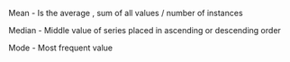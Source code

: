 Mean - Is the average , sum of all values / number of instances

Median - Middle value of series placed in ascending or descending order

Mode - Most frequent value
